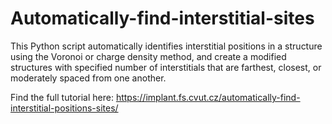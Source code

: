 # Automatically-find-interstitial-sites
This Python script automatically identifies interstitial positions in a structure using the Voronoi or charge density method, and create a modified structures with specified number of interstitials that are farthest, closest, or moderately spaced from one another.

Find the full tutorial here: 
https://implant.fs.cvut.cz/automatically-find-interstitial-positions-sites/
